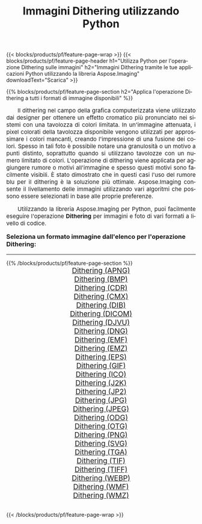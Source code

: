 ﻿---
title: Immagini Dithering utilizzando Python 
weight: 3920
url: /it/python-net/dither/ 
lang: it
langdirlevel: 2
locales: zh-hans,ja,it,ru,de,es,fr,nl,id,lt,pl,pt,vi,tr,ko,zh-hant,ar,hi,th,sv,cs,uk,he
description: Applicazione della libreria Aspose.Imaging alle immagini e alle foto di Dithering utilizzando le tue applicazioni Python e le API del server.
---

{{< blocks/products/pf/feature-page-wrap >}}
{{< blocks/products/pf/feature-page-header h1="Utilizza Python per l'operazione Dithering sulle immagini" h2="Immagini Dithering tramite le tue applicazioni Python utilizzando la libreria Aspose.Imaging" downloadText="Scarica" >}}


{{% blocks/products/pf/feature-page-section  h2="Applica l'operazione Dithering a tutti i formati di immagine disponibili" %}}
<p align="justify" style="text-indent:2em;font-size:15px;">
Il dithering nel campo della grafica computerizzata viene utilizzato dai designer per ottenere un effetto cromatico più pronunciato nei sistemi con una tavolozza di colori limitata. In un'immagine attenuata, i pixel colorati della tavolozza disponibile vengono utilizzati per approssimare i colori mancanti, creando l'impressione di una fusione dei colori. Spesso in tali foto è possibile notare una granulosità o un motivo a punti distinto, soprattutto quando si utilizzano tavolozze con un numero limitato di colori. L'operazione di dithering viene applicata per aggiungere rumore o motivi all'immagine e spesso questi motivi sono facilmente visibili. È stato dimostrato che in questi casi l'uso del rumore blu per il dithering è la soluzione più ottimale. Aspose.Imaging consente il livellamento delle immagini utilizzando vari algoritmi che possono essere selezionati in base alle proprie preferenze.
</p>
<p align="justify" style="text-indent:2em;font-size:15px;">
Utilizzando la libreria Aspose.Imaging per Python, puoi facilmente eseguire l'operazione <b>Dithering</b> per immagini e foto di vari formati a livello di codice.
</p>
<h3 style="margin-top:16px;">
Seleziona un formato immagine dall'elenco per l'operazione Dithering:
</h3>
<hr/>
{{% /blocks/products/pf/feature-page-section %}}
<div class="container-fluid productfamilypage bg-gray">
    <div class="convertypes bg-gray agp-content section">
        <div class="container">
		<div class="row other-converters" style="gap: 10px;font-size: 19px;text-align:center;">
		    <div class='col-md-3 other-converter remove-lp remove-rp'><a href="/imaging/it/python-net/dither/apng/" style="padding:15px;">Dithering (APNG)</a></div><div class='col-md-3 other-converter remove-lp remove-rp'><a href="/imaging/it/python-net/dither/bmp/" style="padding:15px;">Dithering (BMP)</a></div><div class='col-md-3 other-converter remove-lp remove-rp'><a href="/imaging/it/python-net/dither/cdr/" style="padding:15px;">Dithering (CDR)</a></div><div class='col-md-3 other-converter remove-lp remove-rp'><a href="/imaging/it/python-net/dither/cmx/" style="padding:15px;">Dithering (CMX)</a></div><div class='col-md-3 other-converter remove-lp remove-rp'><a href="/imaging/it/python-net/dither/dib/" style="padding:15px;">Dithering (DIB)</a></div><div class='col-md-3 other-converter remove-lp remove-rp'><a href="/imaging/it/python-net/dither/dicom/" style="padding:15px;">Dithering (DICOM)</a></div><div class='col-md-3 other-converter remove-lp remove-rp'><a href="/imaging/it/python-net/dither/djvu/" style="padding:15px;">Dithering (DJVU)</a></div><div class='col-md-3 other-converter remove-lp remove-rp'><a href="/imaging/it/python-net/dither/dng/" style="padding:15px;">Dithering (DNG)</a></div><div class='col-md-3 other-converter remove-lp remove-rp'><a href="/imaging/it/python-net/dither/emf/" style="padding:15px;">Dithering (EMF)</a></div><div class='col-md-3 other-converter remove-lp remove-rp'><a href="/imaging/it/python-net/dither/emz/" style="padding:15px;">Dithering (EMZ)</a></div><div class='col-md-3 other-converter remove-lp remove-rp'><a href="/imaging/it/python-net/dither/eps/" style="padding:15px;">Dithering (EPS)</a></div><div class='col-md-3 other-converter remove-lp remove-rp'><a href="/imaging/it/python-net/dither/gif/" style="padding:15px;">Dithering (GIF)</a></div><div class='col-md-3 other-converter remove-lp remove-rp'><a href="/imaging/it/python-net/dither/ico/" style="padding:15px;">Dithering (ICO)</a></div><div class='col-md-3 other-converter remove-lp remove-rp'><a href="/imaging/it/python-net/dither/j2k/" style="padding:15px;">Dithering (J2K)</a></div><div class='col-md-3 other-converter remove-lp remove-rp'><a href="/imaging/it/python-net/dither/jp2/" style="padding:15px;">Dithering (JP2)</a></div><div class='col-md-3 other-converter remove-lp remove-rp'><a href="/imaging/it/python-net/dither/jpg/" style="padding:15px;">Dithering (JPG)</a></div><div class='col-md-3 other-converter remove-lp remove-rp'><a href="/imaging/it/python-net/dither/jpeg/" style="padding:15px;">Dithering (JPEG)</a></div><div class='col-md-3 other-converter remove-lp remove-rp'><a href="/imaging/it/python-net/dither/odg/" style="padding:15px;">Dithering (ODG)</a></div><div class='col-md-3 other-converter remove-lp remove-rp'><a href="/imaging/it/python-net/dither/otg/" style="padding:15px;">Dithering (OTG)</a></div><div class='col-md-3 other-converter remove-lp remove-rp'><a href="/imaging/it/python-net/dither/png/" style="padding:15px;">Dithering (PNG)</a></div><div class='col-md-3 other-converter remove-lp remove-rp'><a href="/imaging/it/python-net/dither/svg/" style="padding:15px;">Dithering (SVG)</a></div><div class='col-md-3 other-converter remove-lp remove-rp'><a href="/imaging/it/python-net/dither/tga/" style="padding:15px;">Dithering (TGA)</a></div><div class='col-md-3 other-converter remove-lp remove-rp'><a href="/imaging/it/python-net/dither/tif/" style="padding:15px;">Dithering (TIF)</a></div><div class='col-md-3 other-converter remove-lp remove-rp'><a href="/imaging/it/python-net/dither/tiff/" style="padding:15px;">Dithering (TIFF)</a></div><div class='col-md-3 other-converter remove-lp remove-rp'><a href="/imaging/it/python-net/dither/webp/" style="padding:15px;">Dithering (WEBP)</a></div><div class='col-md-3 other-converter remove-lp remove-rp'><a href="/imaging/it/python-net/dither/wmf/" style="padding:15px;">Dithering (WMF)</a></div><div class='col-md-3 other-converter remove-lp remove-rp'><a href="/imaging/it/python-net/dither/wmz/" style="padding:15px;">Dithering (WMZ)</a></div>
                </div>
        </div>
    </div>
</div>
<br/>

{{< /blocks/products/pf/feature-page-wrap >}}
